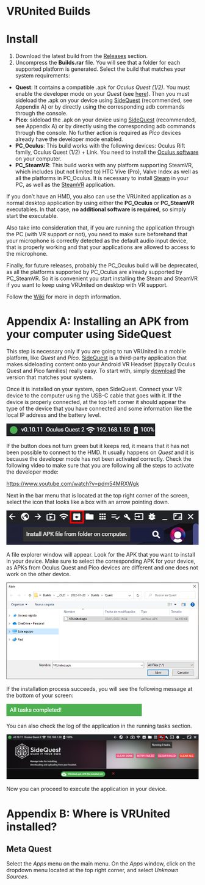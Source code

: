 # VRUnited Builds

# Install

1. Download the latest build from the [Releases](https://github.com/eventlab-projects/VRUnited_Builds/releases) section. 
2. Uncompress the __Builds.rar__ file. You will see that a folder for each supported platform is generated. Select the build that matches your system requirements:
* __Quest__: It contains a compatible .apk for _Oculus Quest (1/2)_. You must enable the developer mode on your _Quest_ (see [here](https://developer.oculus.com/documentation/native/android/mobile-device-setup/)). Then you must sideload the .apk on your device using [SideQuest](https://sidequestvr.com/setup-howto) (recommended, see Appendix A) or by directly using the corresponding adb commands through the console.
* __Pico__: sideload the .apk on your device using [SideQuest](https://sidequestvr.com/setup-howto) (recommended, see Appendix A) or by directly using the corresponding adb commands through the console. No further action is required as _Pico_ devices already have the developer mode enabled.
* __PC_Oculus__: This build works with the following devices: Oculus Rift family, Oculus Quest (1/2) + Link. You need to install the [Oculus software](https://www.oculus.com/setup/) on your computer.
* __PC_SteamVR__: This build works with any platform supporting SteamVR, which includes (but not limited to) HTC Vive (Pro), Valve Index as well as all the platforms in PC_Oculus. It is necessary to install [Steam](https://store.steampowered.com/) in your PC, as well as the [SteamVR](https://store.steampowered.com/app/250820/SteamVR/) application.

If you don’t have an HMD, you also can use the VRUnited application as a normal desktop application by using either the __PC_Oculus__ or __PC_SteamVR__ executables. In that case, __no additional software is required__, so simply start the executable.

Also take into consideration that, if you are running the application through the PC (with VR support or not), you need to make sure beforehand that your microphone is correctly detected as the default audio input device, that is properly working and that your applications are allowed to access to the microphone.

Finally, for future releases, probably the PC_Oculus build will be deprecated, as all the platforms supported by PC_Oculus are already supported by PC_SteamVR. So it is convenient you start installing the Steam and SteamVR if you want to keep using VRUnited on desktop with VR support.

Follow the [Wiki](https://github.com/eventlab-projects/VRUnited_Builds/wiki) for more in depth information. 

# Appendix A: Installing an APK from your computer using SideQuest

This step is necessary only if you are going to run VRUnited in a mobile platform, like _Quest_ and _Pico_. [SideQuest](https://sidequestvr.com/) is a third-party application that makes sideloading content onto your Android VR Headset (tipycally Oculus Quest and Pico families) really easy. To start with, simply [download](https://sidequestvr.com/setup-howto) the version that matches your system.

Once it is installed on your system, open SideQuest. Connect your VR device to the computer using the USB-C cable that goes with it. If the device is properly connected, at the top left corner it should appear the type of the device that you have connected and some information like the local IP address and the battery level.

![](/Documentation~/AppendixA/sq00.png)

If the button does not turn green but it keeps red, it means that it has not been possible to connect to the HMD. It usually happens on _Quest_ and it is because the developer mode has not been activated correctly. Check the following video to make sure that you are following all the steps to activate the developer mode:

https://www.youtube.com/watch?v=pdm54MRXWgk

Next in the bar menu that is located at the top right corner of the screen, select the icon that looks like a box with an arrow pointing down.

![](/Documentation~/AppendixA/sq01.png)

A file explorer window will appear. Look for the APK that you want to install in your device. Make sure to select the corresponding APK for your device, as APKs from Oculus Quest and Pico devices are different and one does not work on the other device.

![](/Documentation~/AppendixA/sq02.png)

If the installation process succeeds, you will see the following message at the bottom of your screen:

![](/Documentation~/AppendixA/sq03.png)

You can also check the log of the application in the running tasks section.

![](/Documentation~/AppendixA/sq04.png)

Now you can proceed to execute the application in your device.

# Appendix B: Where is VRUnited installed?

## Meta Quest 

Select the _Apps_ menu on the main menu. On the _Apps_ window, click on the dropdown menu located at the top right corner, and select _Unknown Sources_. 
